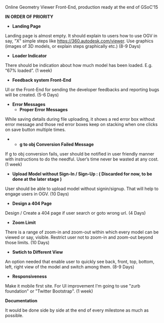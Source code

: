 Online Geometry Viewer Front-End, production ready at the end of
GSoC'15

**IN ORDER OF PRIORITY**

-   **Landing Page**

Landing page is almost empty. It should explain to users how to use OGV
in say, "X" simple steps like <https://360.autodesk.com/viewer>. Use
graphics (images of 3D models, or explain steps graphically etc.)
(8-9 Days)

-   **Loader Indicator**

There should be indication about how much model has been loaded. E.g.
“67% loaded”.
(1 week)

-   **Feedback system Front-End**

UI or the Front-End for sending the developer feedbacks and reporting
bugs will be created.
(5-6 Days)

-   **Error Messages**
    -   **Proper Error Messages**

While saving details during file uploading, it shows a red error box
without error message and those red error boxes keep on stacking when
one clicks on save button multiple times.

-   -   **g to obj Conversion Failed Message**

If g to obj conversion fails, user should be notified in user friendly
manner with instructions to do the needful. User’s time never be wasted
at any cost.
(1 week)

-   **Upload Model without Sign-In / Sign-Up : ( Discarded for now, to
    be done at the later stage )**

User should be able to upload model without signin/signup. That will
help to engage users in OGV.
(10 Days)

-   **Design a 404 Page**

Design / Create a 404 page if user search or goto wrong url.
(4 Days)

-   **Zoom Limit**

There is a range of zoom-in and zoom-out within which every model can be
viewed or say, visible. Restrict user not to zoom-in and zoom-out beyond
those limits.
(10 Days)

-   **Swtich to Different View**

An option needed that enable user to quickly see back, front, top,
bottom, left, right view of the model and switch among them.
(8-9 Days)

-   **Responsiveness**

Make it mobile first site. For UI improvement I'm going to use "zurb
foundation" or "Twitter Bootstrap".
(1 week)

**Documentation**

It would be done side by side at the end of every milestone as much as
possible.